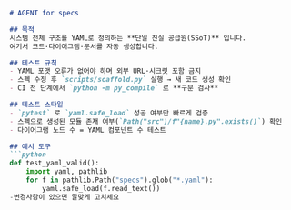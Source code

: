```markdown
# AGENT for specs

## 목적
시스템 전체 구조를 YAML로 정의하는 **단일 진실 공급원(SSoT)** 입니다.  
여기서 코드·다이어그램·문서를 자동 생성합니다.

## 테스트 규칙
- YAML 포맷 오류가 없어야 하며 외부 URL·시크릿 포함 금지  
- 스펙 수정 후 `scripts/scaffold.py` 실행 → 새 코드 생성 확인  
- CI 전 단계에서 `python -m py_compile` 로 **구문 검사**

## 테스트 스타일
- `pytest` 로 `yaml.safe_load` 성공 여부만 빠르게 검증  
- 스펙으로 생성된 모듈 존재 여부(`Path("src")/f"{name}.py".exists()`) 확인  
- 다이어그램 노드 수 = YAML 컴포넌트 수 테스트

## 예시 도구
```python
def test_yaml_valid():
    import yaml, pathlib
    for f in pathlib.Path("specs").glob("*.yaml"):
        yaml.safe_load(f.read_text())
-변경사항이 있으면 알맞게 고치세요